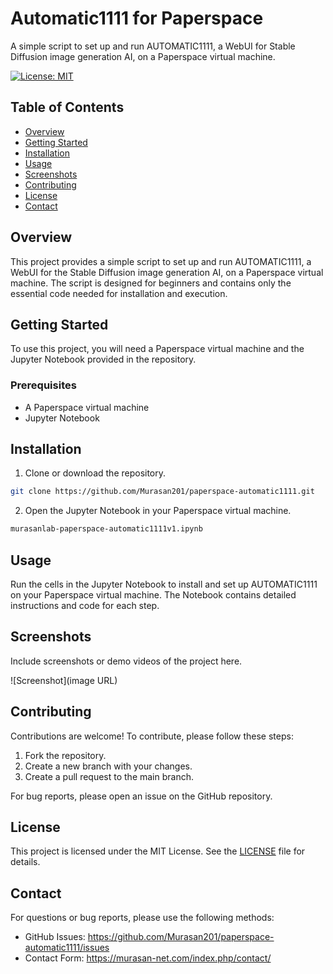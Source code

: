 # Automatic1111 for Paperspace

A simple script to set up and run AUTOMATIC1111, a WebUI for Stable Diffusion image generation AI, on a Paperspace virtual machine.

[![License: MIT](https://img.shields.io/badge/License-MIT-green.svg)](https://opensource.org/licenses/MIT)

## Table of Contents

- [Overview](#overview)
- [Getting Started](#getting-started)
- [Installation](#installation)
- [Usage](#usage)
- [Screenshots](#screenshots)
- [Contributing](#contributing)
- [License](#license)
- [Contact](#contact)

## Overview

This project provides a simple script to set up and run AUTOMATIC1111, a WebUI for the Stable Diffusion image generation AI, on a Paperspace virtual machine. The script is designed for beginners and contains only the essential code needed for installation and execution.

## Getting Started

To use this project, you will need a Paperspace virtual machine and the Jupyter Notebook provided in the repository.

### Prerequisites

- A Paperspace virtual machine
- Jupyter Notebook

## Installation

1. Clone or download the repository.

```bash
git clone https://github.com/Murasan201/paperspace-automatic1111.git
```

2. Open the Jupyter Notebook in your Paperspace virtual machine.

```bash
murasanlab-paperspace-automatic1111v1.ipynb
```

## Usage

Run the cells in the Jupyter Notebook to install and set up AUTOMATIC1111 on your Paperspace virtual machine. The Notebook contains detailed instructions and code for each step.

## Screenshots

Include screenshots or demo videos of the project here.

![Screenshot](image URL)

## Contributing

Contributions are welcome! To contribute, please follow these steps:

1. Fork the repository.
2. Create a new branch with your changes.
3. Create a pull request to the main branch.

For bug reports, please open an issue on the GitHub repository.

## License

This project is licensed under the MIT License. See the [LICENSE](LICENSE) file for details.

## Contact

For questions or bug reports, please use the following methods:

- GitHub Issues: https://github.com/Murasan201/paperspace-automatic1111/issues
- Contact Form: https://murasan-net.com/index.php/contact/
